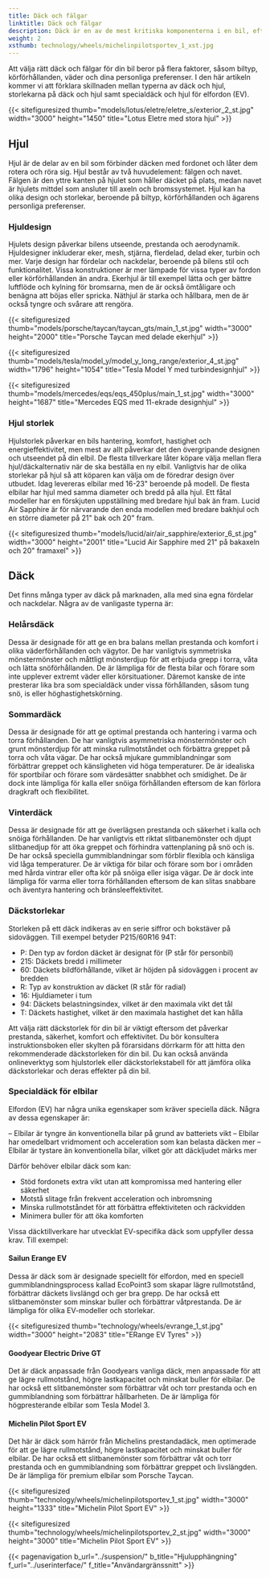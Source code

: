 ```yaml
---
title: Däck och fälgar
linktitle: Däck och fälgar
description: Däck är en av de mest kritiska komponenterna i en bil, eftersom de påverkar prestanda, säkerhet, komfort och effektivitet.
weight: 2
xsthumb: technology/wheels/michelinpilotsportev_1_xst.jpg
---
```

<!-- markdownlint-disable MD033 -->
Att välja rätt däck och fälgar för din bil beror på flera faktorer, såsom biltyp, körförhållanden, väder och dina personliga preferenser. I den här artikeln kommer vi att förklara skillnaden mellan typerna av däck och hjul, storlekarna på däck och hjul samt specialdäck och hjul för elfordon (EV).

{{< sitefiguresized thumb="models/lotus/eletre/eletre_s/exterior_2_st.jpg" width="3000" height="1450" title="Lotus Eletre med stora hjul" >}}


## Hjul

Hjul är de delar av en bil som förbinder däcken med fordonet och låter dem rotera och röra sig. Hjul består av två huvudelement: fälgen och navet. Fälgen är den yttre kanten på hjulet som håller däcket på plats, medan navet är hjulets mittdel som ansluter till axeln och bromssystemet. Hjul kan ha olika design och storlekar, beroende på biltyp, körförhållanden och ägarens personliga preferenser.

### Hjuldesign

Hjulets design påverkar bilens utseende, prestanda och aerodynamik. Hjuldesigner inkluderar eker, mesh, stjärna, flerdelad, delad eker, turbin och mer. Varje design har fördelar och nackdelar, beroende på bilens stil och funktionalitet. Vissa konstruktioner är mer lämpade för vissa typer av fordon eller körförhållanden än andra. Ekerhjul är till exempel lätta och ger bättre luftflöde och kylning för bromsarna, men de är också ömtåligare och benägna att böjas eller spricka. Näthjul är starka och hållbara, men de är också tyngre och svårare att rengöra.

{{< sitefiguresized thumb="models/porsche/taycan/taycan_gts/main_1_st.jpg" width="3000" height="2000" title="Porsche Taycan med delade ekerhjul" >}}

{{< sitefiguresized thumb="models/tesla/model_y/model_y_long_range/exterior_4_st.jpg" width="1796" height="1054" title="Tesla Model Y med turbindesignhjul" >}}

{{< sitefiguresized thumb="models/mercedes/eqs/eqs_450plus/main_1_st.jpg" width="3000" height="1687" title="Mercedes EQS med 11-ekrade designhjul" >}}

### Hjul storlek

Hjulstorlek påverkar en bils hantering, komfort, hastighet och energieffektivitet, men mest av allt påverkar det den övergripande designen och utseendet på din elbil.
De flesta tillverkare låter köpare välja mellan flera hjul/däckalternativ när de ska beställa en ny elbil. Vanligtvis har de olika storlekar på hjul så att köparen kan välja om de föredrar design över utbudet.
Idag levereras elbilar med 16-23" beroende på modell.
De flesta elbilar har hjul med samma diameter och bredd på alla hjul. Ett fåtal modeller har en förskjuten uppställning med bredare hjul bak än fram.
Lucid Air Sapphire är för närvarande den enda modellen med bredare bakhjul och en större diameter på 21" bak och 20" fram.

{{< sitefiguresized thumb="models/lucid/air/air_sapphire/exterior_6_st.jpg" width="3000" height="2001" title="Lucid Air Sapphire med 21\" på bakaxeln och 20\" framaxel" >}}
## Däck

Det finns många typer av däck på marknaden, alla med sina egna fördelar och nackdelar. Några av de vanligaste typerna är:

### Helårsdäck

Dessa är designade för att ge en bra balans mellan prestanda och komfort i olika väderförhållanden och vägytor. De har vanligtvis symmetriska mönstermönster och måttligt mönsterdjup för att erbjuda grepp i torra, våta och lätta snöförhållanden. De är lämpliga för de flesta bilar och förare som inte upplever extremt väder eller körsituationer. Däremot kanske de inte presterar lika bra som specialdäck under vissa förhållanden, såsom tung snö, is eller höghastighetskörning.

### Sommardäck

Dessa är designade för att ge optimal prestanda och hantering i varma och torra förhållanden. De har vanligtvis asymmetriska mönstermönster och grunt mönsterdjup för att minska rullmotståndet och förbättra greppet på torra och våta vägar. De har också mjukare gummiblandningar som förbättrar greppet och känsligheten vid höga temperaturer. De är idealiska för sportbilar och förare som värdesätter snabbhet och smidighet. De är dock inte lämpliga för kalla eller snöiga förhållanden eftersom de kan förlora dragkraft och flexibilitet.

### Vinterdäck

Dessa är designade för att ge överlägsen prestanda och säkerhet i kalla och snöiga förhållanden. De har vanligtvis ett riktat slitbanemönster och djupt slitbanedjup för att öka greppet och förhindra vattenplaning på snö och is. De har också speciella gummiblandningar som förblir flexibla och känsliga vid låga temperaturer. De är viktiga för bilar och förare som bor i områden med hårda vintrar eller ofta kör på snöiga eller isiga vägar. De är dock inte lämpliga för varma eller torra förhållanden eftersom de kan slitas snabbare och äventyra hantering och bränsleeffektivitet.

### Däckstorlekar

Storleken på ett däck indikeras av en serie siffror och bokstäver på sidoväggen. Till exempel betyder P215/60R16 94T:

- P: Den typ av fordon däcket är designat för (P står för personbil)
- 215: Däckets bredd i millimeter
- 60: Däckets bildförhållande, vilket är höjden på sidoväggen i procent av bredden
- R: Typ av konstruktion av däcket (R står för radial)
- 16: Hjuldiameter i tum
- 94: Däckets belastningsindex, vilket är den maximala vikt det tål
- T: Däckets hastighet, vilket är den maximala hastighet det kan hålla

Att välja rätt däckstorlek för din bil är viktigt eftersom det påverkar prestanda, säkerhet, komfort och effektivitet. Du bör konsultera instruktionsboken eller skylten på förarsidans dörrkarm för att hitta den rekommenderade däckstorleken för din bil. Du kan också använda onlineverktyg som hjulstorlek eller däckstorlekstabell för att jämföra olika däckstorlekar och deras effekter på din bil.

### Specialdäck för elbilar

Elfordon (EV) har några unika egenskaper som kräver speciella däck. Några av dessa egenskaper är:

– Elbilar är tyngre än konventionella bilar på grund av batteriets vikt
– Elbilar har omedelbart vridmoment och acceleration som kan belasta däcken mer
– Elbilar är tystare än konventionella bilar, vilket gör att däckljudet märks mer

Därför behöver elbilar däck som kan:

- Stöd fordonets extra vikt utan att kompromissa med hantering eller säkerhet
- Motstå slitage från frekvent acceleration och inbromsning
- Minska rullmotståndet för att förbättra effektiviteten och räckvidden
- Minimera buller för att öka komforten

Vissa däcktillverkare har utvecklat EV-specifika däck som uppfyller dessa krav. Till exempel:

#### Sailun Erange EV

Dessa är däck som är designade speciellt för elfordon, med en speciell gummiblandningsprocess kallad EcoPoint3 som skapar lägre rullmotstånd, förbättrar däckets livslängd och ger bra grepp. De har också ett slitbanemönster som minskar buller och förbättrar våtprestanda. De är lämpliga för olika EV-modeller och storlekar.

{{< sitefiguresized thumb="technology/wheels/evrange_1_st.jpg" width="3000" height="2083" title="ERange EV Tyres" >}}

#### Goodyear Electric Drive GT

Det är däck anpassade från Goodyears vanliga däck, men anpassade för att ge lägre rullmotstånd, högre lastkapacitet och minskat buller för elbilar. De har också ett slitbanemönster som förbättrar våt och torr prestanda och en gummiblandning som förbättrar hållbarheten. De är lämpliga för högpresterande elbilar som Tesla Model 3.

#### Michelin Pilot Sport EV

Det här är däck som härrör från Michelins prestandadäck, men optimerade för att ge lägre rullmotstånd, högre lastkapacitet och minskat buller för elbilar. De har också ett slitbanemönster som förbättrar våt och torr prestanda och en gummiblandning som förbättrar greppet och livslängden. De är lämpliga för premium elbilar som Porsche Taycan.

{{< sitefiguresized thumb="technology/wheels/michelinpilotsportev_1_st.jpg" width="3000" height="1333" title="Michelin Pilot Sport EV" >}}

{{< sitefiguresized thumb="technology/wheels/michelinpilotsportev_2_st.jpg" width="3000" height="3000" title="Michelin Pilot Sport EV" >}}

{{< pagenavigation b_url="../suspension/" b_title="Hjulupphängning" f_url="../userinterface/" f_title="Användargränssnitt" >}}
